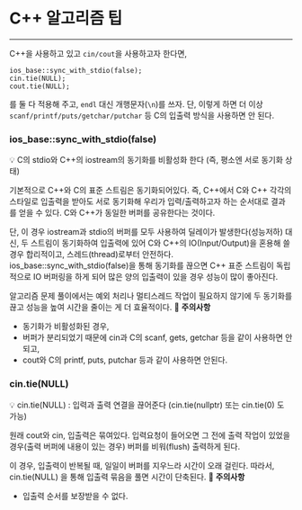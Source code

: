 # C++ 알고리즘 팁
---
C++을 사용하고 있고 `cin/cout`을 사용하고자 한다면, 
```
ios_base::sync_with_stdio(false);
cin.tie(NULL);
cout.tie(NULL);
```
를 둘 다 적용해 주고, `endl` 대신 개행문자(`\n`)를 쓰자. 
단, 이렇게 하면 더 이상 `scanf/printf/puts/getchar/putchar` 등 C의 입출력 방식을 사용하면 안 된다.

### ios_base::sync_with_stdio(false)
💡 C의 stdio와 C++의 iostream의 동기화를 비활성화 한다 (즉, 평소엔 서로 동기화 상태)

기본적으로 C++와 C의 표준 스트림은 동기화되어있다. 즉, C++에서 C와 C++ 각각의 스타일로 입출력을 받아도 서로 동기화해 우리가 입력/출력하고자 하는 순서대로 결과를 얻을 수 있다. C와 C++가 동일한 버퍼를 공유한다는 것이다.

단, 이 경우 iostream과 stdio의 버퍼를 모두 사용하여 딜레이가 발생한다(성능저하)
대신, 두 스트림이 동기화하여 입출력에 있어 C와 C++의 IO(Input/Output)을 혼용해 쓸 경우 합리적이고, 스레드(thread)로부터 안전하다.
ios_base::sync_with_stdio(false)을 통해 동기화를 끊으면 C++ 표준 스트림이 독립적으로 IO 버퍼링을 하게 되어 많은 양의 입출력이 있을 경우 성능이 많이 좋아진다.

알고리즘 문제 풀이에서는 예외 처리나 멀티스레드 작업이 필요하지 않기에 두 동기화를 끊고 성능을 높여 시간을 줄이는 게 더 효율적이다.
🛑 **주의사항**
- 동기화가 비활성화된 경우,
- 버퍼가 분리되었기 때문에 cin과 C의 scanf, gets, getchar 등을 같이 사용하면 안되고,
- cout와 C의 printf, puts, putchar 등과 같이 사용하면 안된다.

### cin.tie(NULL)
💡 cin.tie(NULL) : 입력과 출력 연결을 끊어준다 (cin.tie(nullptr) 또는 cin.tie(0) 도 가능)

원래 cout와 cin, 입출력은 묶여있다.
입력요청이 들어오면 그 전에 출력 작업이 있었을 경우(출력 버퍼에 내용이 있는 경우) 버퍼를 비워(flush) 출력하게 된다.

이 경우, 입출력이 반복될 때, 일일이 버퍼를 지우느라 시간이 오래 걸린다. 따라서, cin.tie(NULL) 을 통해 입출력 묶음을 풀면 시간이 단축된다.
🛑 **주의사항**
- 입출력 순서를 보장받을 수 없다.